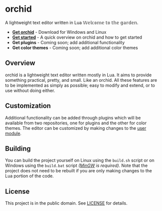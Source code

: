# orchid

A lightweight text editor written in Lua
𝕎𝕖𝕝𝕔𝕠𝕞𝕖 𝕥𝕠 𝕥𝕙𝕖 𝕘𝕒𝕣𝕕𝕖𝕟.

* **[Get orchid](https://github.com/Dream-Imperium/orchid/releases/latest)** - Download
  for Windows and Linux
* **[Get started](doc/usage.md)** - A quick overview on orchid and how to get started
* **Get plugins** - Coming soon; add additional functionality
* **Get color themes** - Coming soon; add additional color themes

## Overview
orchid is a lightweight text editor written mostly in Lua. It aims to provide
something practical, pretty, and small. Like an orchid. All these features
are to be implemented as simply as possible; easy to modify and extend,
or to use without doing either.

## Customization
Additional functionality can be added through plugins which will be
available from two repositories, one for plugins and the other for
color themes. The editor can be customized by making changes to the
[user module](data/user/init.lua).

## Building
You can build the project yourself on Linux using the `build.sh`
script or on Windows using the `build.bat` script *([MinGW](https://nuwen.net/mingw.html) is required)*.
Note that the project does not need to be rebuilt if you are
only making changes to the Lua portion of the code.

## License
This project is in the public domain. See [LICENSE](LICENSE) for details.